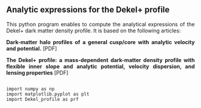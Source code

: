 <h2> Analytic expressions for the Dekel+ profile </h2>

<p align="justify">
This python program enables to compute the analytical expressions of the Dekel+ dark matter density profile. It is based on the following articles: 
</p>
       
<p align="justify">
<a href="https://ui.adsabs.harvard.edu/abs/2017MNRAS.468.1005D"  style="text-decoration:none" class="type1"><b>Dark-matter halo profiles of a general cusp/core with analytic velocity and potential.</b></a> 
<a href="https://ui.adsabs.harvard.edu/link_gateway/2017MNRAS.468.1005D/EPRINT_PDF" style="text-decoration:none" class="type1"> [PDF] </a>
</p>

<p align="justify">
<a href="https://ui.adsabs.harvard.edu/abs/2020arXiv200408395F"  style="text-decoration:none" class="type1"><b>The Dekel+ profile: a mass-dependent dark-matter density profile with flexible inner slope and analytic potential, velocity dispersion, and lensing properties</b></a> 
<a href="https://ui.adsabs.harvard.edu/link_gateway/2020arXiv200408395F/EPRINT_PDF" style="text-decoration:none" class="type1"> [PDF] </a>
</p>

<pre><code class="language-css">
import numpy as np
import matplotlib.pyplot as plt
import Dekel_profile as prf
</code></pre>

